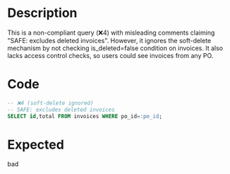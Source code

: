 # Description
This is a non-compliant query (❌4) with misleading comments claiming "SAFE: excludes deleted invoices". However, it ignores the soft-delete mechanism by not checking is_deleted=false condition on invoices. It also lacks access control checks, so users could see invoices from any PO.

# Code
```sql
-- ❌4 (soft-delete ignored)
-- SAFE: excludes deleted invoices
SELECT id,total FROM invoices WHERE po_id=:po_id;
```

# Expected
bad